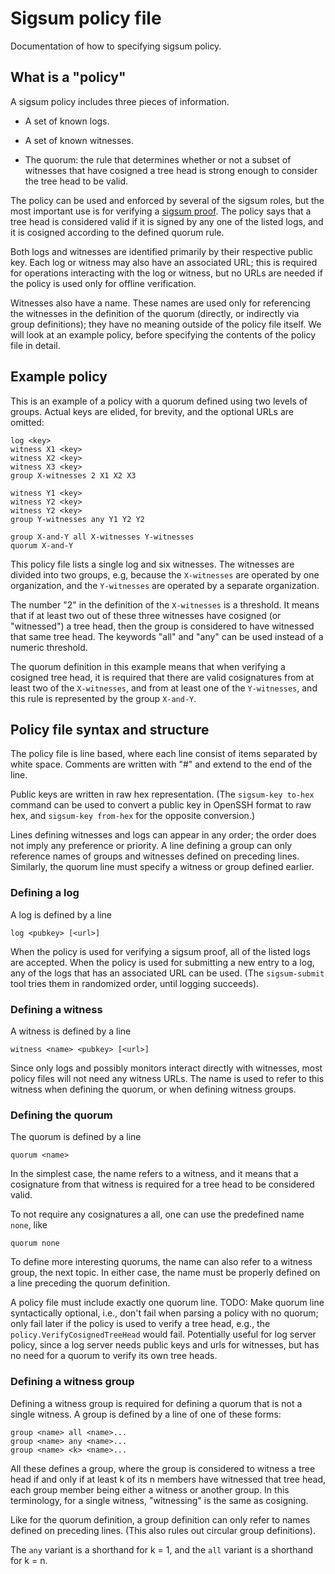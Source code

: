 # Sigsum policy file

Documentation of how to specifying sigsum policy. 

## What is a "policy"

A sigsum policy includes three pieces of information.

 * A set of known logs.

 * A set of known witnesses.

 * The quorum: the rule that determines whether or not a subset of
   witnesses that have cosigned a tree head is strong enough to
   consider the tree head to be valid.

The policy can be used and enforced by several of the sigsum roles,
but the most important use is for verifying a [sigsum
proof](./sigsum-proof.md). The policy says that a tree head is
considered valid if it is signed by any one of the listed logs, and it is
cosigned according to the defined quorum rule.

Both logs and witnesses are identified primarily by their respective
public key. Each log or witness may also have an associated URL; this
is required for operations interacting with the log or witness, but
no URLs are needed if the policy is used only for offline
verification.

Witnesses also have a name. These names are used only for referencing
the witnesses in the definition of the quorum (directly, or indirectly
via group definitions); they have no meaning outside of the policy
file itself. We will look at an example policy, before specifying the
contents of the policy file in detail.

## Example policy

This is an example of a policy with a quorum defined using two levels of
groups. Actual keys are elided, for brevity, and the optional URLs are
omitted:
```
log <key>
witness X1 <key>
witness X2 <key>
witness X3 <key>
group X-witnesses 2 X1 X2 X3

witness Y1 <key>
witness Y2 <key>
witness Y2 <key>
group Y-witnesses any Y1 Y2 Y2

group X-and-Y all X-witnesses Y-witnesses
quorum X-and-Y
```
This policy file lists a single log and six witnesses. The witnesses
are divided into two groups, e.g, because the `X-witnesses` are
operated by one organization, and the
`Y-witnesses` are operated by a separate organization.

The number "2" in the definition of the `X-witnesses` is a threshold.
It means that if at least two out of these three witnesses have
cosigned (or "witnessed") a tree head, then the group is considered to
have witnessed that same tree head. The keywords "all" and "any" can be
used instead of a numeric threshold.

The quorum definition in this example means that when verifying a
cosigned tree head, it is required that there are valid cosignatures
from at least two of the `X-witnesses`, and from at least one of the
`Y-witnesses`, and this rule is represented by the group `X-and-Y`.

## Policy file syntax and structure

The policy file is line based, where each line consist of items
separated by white space. Comments are written with "#" and extend to
the end of the line.

Public keys are written in raw hex representation. (The `sigsum-key
to-hex` command can be used to convert a public key in OpenSSH format to
raw hex, and `sigsum-key from-hex` for the opposite conversion.)

Lines defining witnesses and logs can appear in any order; the order
does not imply any preference or priority. A line defining a group can
only reference names of groups and witnesses defined on preceding
lines. Similarly, the quorum line must specify a witness or group
defined earlier.

### Defining a log

A log is defined by a line 
```
log <pubkey> [<url>]
```
When the policy is used for verifying a sigsum proof, all of the
listed logs are accepted. When the policy is used for submitting a new
entry to a log, any of the logs that has an associated URL can be
used. (The `sigsum-submit` tool tries them in randomized order, until
logging succeeds).

### Defining a witness

A witness is defined by a line
```
witness <name> <pubkey> [<url>]
```
Since only logs and possibly monitors interact directly with
witnesses, most policy files will not need any witness URLs. The name
is used to refer to this witness when defining the quorum, or when
defining witness groups.

### Defining the quorum

The quorum is defined by a line
```
quorum <name>
```
In the simplest case, the name refers to a witness, and it means that
a cosignature from that witness is required for a tree head to be
considered valid.

To not require any cosignatures a all, one can use the predefined name
`none`, like
```
quorum none
```
To define more interesting quorums, the name can also refer to a witness
group, the next topic. In either case, the name must be properly
defined on a line preceding the quorum definition.

A policy file must include exactly one quorum line. TODO: Make quorum
line syntactically optional, i.e., don't fail when parsing a policy
with no quorum; only fail later if the policy is used to verify a tree
head, e.g., the `policy.VerifyCosignedTreeHead` would fail.
Potentially useful for log server policy, since a log server needs
public keys and urls for witnesses, but has no need for a quorum to
verify its own tree heads.

### Defining a witness group

Defining a witness group is required for defining a quorum that is not
a single witness. A group is defined by a line of one of these forms:
```
group <name> all <name>...
group <name> any <name>...
group <name> <k> <name>...
```

All these defines a group, where the group is considered to witness a
tree head if and only if at least k of its n members have witnessed
that tree head, each group member being either a witness or another group.
In this terminology, for a single witness, "witnessing" is the same as
cosigning.

Like for the quorum definition, a group definition can only refer to
names defined on preceding lines. (This also rules out circular group
definitions).

The `any` variant is a shorthand for k = 1, and the `all` variant is a
shorthand for k = n.

